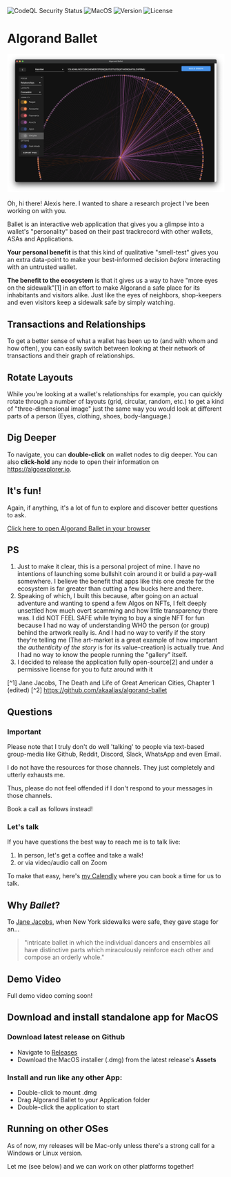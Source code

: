 ![CodeQL Security Status](https://github.com/akaalias/algorand-ballet/workflows/CodeQL/badge.svg)
![MacOS](https://img.shields.io/badge/MacOS-Ready-brightgreen)
![Version](https://img.shields.io/github/package-json/v/akaalias/algorand-ballet?color=brightgreen&label=Version)
![License](https://img.shields.io/github/license/akaalias/algorand-ballet?color=brightgreen&label=License)

# Algorand Ballet
[![Relationships](https://github.com/akaalias/algorand-ballet/blob/main/images/relationships-ui.png?raw=true)](https://akaalias.github.io/algorand-ballet/)

Oh, hi there! Alexis here. I wanted to share a research project I've been working on with you.

Ballet is an interactive web application that gives you a glimpse into a wallet's "personality" based on their past trackrecord with other wallets, ASAs and Applications.

**Your personal benefit** is that this kind of qualitative "smell-test" gives you an extra data-point to make your best-informed decision _before_ interacting with an untrusted wallet.

**The benefit to the ecosystem** is that it gives us a way to have "more eyes on the sidewalk"[1] in an effort to make Algorand a safe place for its inhabitants and visitors alike. Just like the eyes of neighbors, shop-keepers and even visitors keep a sidewalk safe by simply watching.

## Transactions and Relationships
To get a better sense of what a wallet has been up to (and with whom and how often), you can easily switch between looking at their  network of transactions and their graph of relationships.

## Rotate Layouts
While you're looking at a wallet's relationships for example, you can quickly rotate through a number of layouts (grid, circular, random, etc.) to get a kind of "three-dimensional image" just the same way you would look at different parts of a person (Eyes, clothing, shoes, body-language.)

## Dig Deeper
To navigate, you can **double-click** on wallet nodes to dig deeper. You can also **click-hold** any node to open their information on https://algoexplorer.io.

## It's fun!
Again, if anything, it's a lot of fun to explore and discover better questions to ask.

[Click here to open Algorand Ballet in your browser](https://akaalias.github.io/algorand-ballet/)

## PS
1. Just to make it clear, this is a personal project of mine. I have no intentions of launching some bullshit coin around it or build a pay-wall somewhere. I believe the benefit that apps like this one create for the ecosystem is far greater than cutting a few bucks here and there. 
2. Speaking of which, I built this because, after going on an actual adventure and wanting to spend a few Algos on NFTs, I felt deeply unsettled how much overt scamming and how little transparency there was. I did NOT FEEL SAFE while trying to buy a single NFT for fun because I had no way of understanding WHO the person (or group) behind the artwork really is. And I had no way to verify if the story they're telling me (The art-market is a great example of how important *the authenticity of the story* is for its value-creation) is actually true. And I had no way to know the people running the "gallery" itself.
3. I decided to release the application fully open-source[2] and under a permissive license for you to futz around with it

[^1] Jane Jacobs, The Death and Life of Great American Cities, Chapter 1 (edited)
[^2] https://github.com/akaalias/algorand-ballet

## Questions
### Important
Please note that I truly don't do well 'talking' to people via text-based group-media like Github, Reddit, Discord, Slack, WhatsApp and even Email.

I do not have the resources for those channels. They just completely and utterly exhausts me.

Thus, please do not feel offended if I don't respond to your messages in those channels. 

Book a call as follows instead!

### Let's talk 
If you have questions the best way to reach me is to talk live:

1. In person, let's get a coffee and take a walk!
2. or via video/audio call on Zoom

To make that easy, here's [my Calendly](https://calendly.com/alexis-rondeau) where you can book a time for us to talk.


## Why _Ballet_?
To [Jane Jacobs](https://en.wikipedia.org/wiki/The_Death_and_Life_of_Great_American_Cities), when New York sidewalks were safe, they gave stage for an...
> "intricate ballet in which the individual dancers and ensembles all have distinctive parts which miraculously reinforce each other and compose an orderly whole."

## Demo Video
Full demo video coming soon!

## Download and install standalone app for MacOS

### Download latest release on Github
- Navigate to [Releases](https://github.com/akaalias/algorand-ballet/releases)
- Download the MacOS installer (.dmg) from the latest release's **Assets**

### Install and run like any other App:

- Double-click to mount .dmg
- Drag Algorand Ballet to your Application folder
- Double-click the application to start

## Running on other OSes
As of now, my releases will be Mac-only unless there's a strong call for a Windows or Linux version. 

Let me (see below) and we can work on other platforms together!
